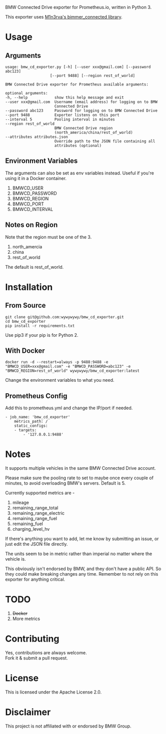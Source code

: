 BMW Connected Drive exporter for Prometheus.io, written in Python 3.

This exporter uses [M1n3rva's bimmer_connected library](https://github.com/m1n3rva/bimmer_connected).

# Usage

## Arguments

    usage: bmw_cd_exporter.py [-h] [--user xxx@gmail.com] [--password abc123]
                        [--port 9488] [--region rest_of_world]

    BMW Connected Drive exporter for Prometheus available arguments:

    optional arguments:
    -h, --help            show this help message and exit
    --user xxx@gmail.com  Username (email address) for logging on to BMW
                          Connected Drive
    --password abc123     Password for logging on to BMW Connected Drive
    --port 9488           Exporter listens on this port
    --interval 5          Pooling interval in minutes
    --region rest_of_world
                          BMW Connected Drive region
                          (north_america/china/rest_of_world)
    --attributes attributes.json
                          Override path to the JSON file containing all 
                          attributes (optional)

## Environment Variables

The arguments can also be set as env variables instead. Useful if you're using it in a Docker container.
1. BMWCD_USER
2. BMWCD_PASSWORD
3. BMWCD_REGION
4. BMWCD_PORT
5. BMWCD_INTERVAL

## Notes on Region

Note that the region must be one of the 3.
1. north_amercia
2. china
3. rest_of_world

The default is rest_of_world.

# Installation

## From Source

    git clone git@github.com:wywywywy/bmw_cd_exporter.git
    cd bmw_cd_exporter
    pip install -r requirements.txt

Use pip3 if your pip is for Python 2.

## With Docker

    docker run -d --restart=always -p 9488:9488 -e "BMWCD_USER=xxx@gmail.com" -e "BMWCD_PASSWORD=abc123" -e "BMWCD_REGION=rest_of_world" wywywywy/bmw_cd_exporter:latest

Change the environment variables to what you need.

## Prometheus Config

Add this to prometheus.yml and change the IP/port if needed.

    - job_name: 'bmw_cd_exporter'
        metrics_path: /
        static_configs:
        - targets:
            - '127.0.0.1:9488'

# Notes

It supports multiple vehicles in the same BMW Connected Drive account.

Please make sure the pooling rate to set to maybe once every couple of minutes, to avoid overloading BMW's servers.  Default is 5.

Currently supported metrics are -
1. mileage
2. remaining_range_total
3. remaining_range_electric
4. remaining_range_fuel
5. remaining_fuel
6. charging_level_hv

If there's anything you want to add, let me know by submitting an issue, or just edit the JSON file directly.

The units seem to be in metric rather than imperial no matter where the vehicle is.

This obviously isn't endorsed by BMW, and they don't have a public API.  So they could make breaking changes any time.  Remember to not rely on this exporter for anything critical.

# TODO

1. ~~Docker~~
2. More metrics

# Contributing

Yes, contributions are always welcome.  
Fork it & submit a pull request.

# License

This is licensed under the Apache License 2.0.

# Disclaimer

This project is not affiliated with or endorsed by BMW Group.